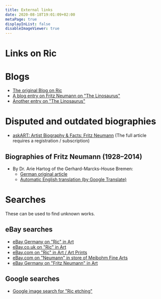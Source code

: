 ```yaml
---
title: External links
date: 2020-08-18T19:01:09+02:00
metaPage: true
displayInList: false
disableImageViewer: true
---
```

Links on Ric
============

# Blogs

*   [The original Blog on Ric](http://ric-unknownartist.blogspot.com/)
*   [A blog entry on Fritz Neumann on "The Linosaurus"](http://gerrie-thefriendlyghost.blogspot.com/2012/02/mystery-prints.html)
*   [Another entry on "The Linosaurus"](http://gerrie-thefriendlyghost.blogspot.com/2012/02/mystery-prints-continued.html)

# Disputed and outdated biographies

* [askART: Artist Biography & Facts: Fritz Neumann](https://www.askart.com/artist/Fritz_Neumann/11057559/Fritz_Neumann.aspx) (The full article requires a registration / subscription)

## Biographies of Fritz Neumann (1928–2014)

*   By Dr. Arie Hartog of the Gerhard-Marcks-House Bremen:
    *   [German original article](https://freundeskreis-kunst.de/?kuenstler_oldenburg=neumann-fritz)
    *   [Automatic English translation (by Google Translate)](https://freundeskreis--kunst-de.translate.goog/?kuenstler_oldenburg=neumann-fritz&_x_tr_sl=auto&_x_tr_tl=de&_x_tr_hl=en&_x_tr_pto)


# Searches

These can be used to find unknown works.

## eBay searches 

*   [eBay Germany on "Ric" in Art](https://www.ebay.de/sch/i.html?_odkw=Ric&_osacat=550&_from=R40&_nkw=Ric+-flair&_sacat=550)
*   [eBay.co.uk on "Ric" in Art](https://www.ebay.co.uk/sch/550/i.html?_from=R40&_nkw=ric+-flair)
*   [eBay.com on "Ric" in Art / Art Prints](https://www.ebay.com/sch/i.html?_from=R40&_nkw=Ric&_sacat=360)
*   [eBay.com on "Neumann" in store of Meibohm Fine Arts ](http://www.ebaystores.com/Meibohm-Fine-Arts/_i.html?_nkw=Neumann&submit=Search&_sid=386397461)
*   [eBay Germany on "Fritz Neumann" in Art](https://www.ebay.de/sch/i.html?_nkw=%22Fritz+Neumann%22&_sacat=550&_from=R40&_osacat=550)

## Google searches

*  [Google image search for "Ric etching"](https://www.google.com/search?q=ric+etching&safe=off&source=lnms&tbm=isch&sa=X&ved=2ahUKEwiV1pHxianrAhVLNOwKHYcZBhYQ_AUoAXoECAsQAw&biw=1280&bih=873)
